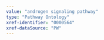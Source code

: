 ```yaml
---
value: "androgen signaling pathway"
type: "Pathway Ontology"
xref-identifier: "0000564"
xref-dataSource: "PW"
---
```

